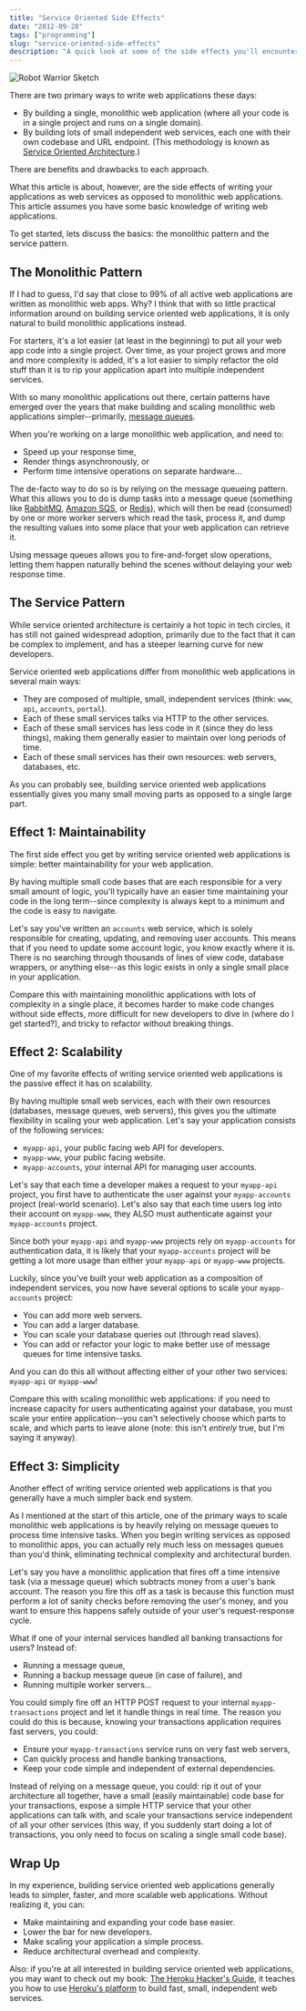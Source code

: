 ```yaml
---
title: "Service Oriented Side Effects"
date: "2012-09-28"
tags: ["programming"]
slug: "service-oriented-side-effects"
description: "A quick look at some of the side effects you'll encounter when writing service oriented applications.  Many of them are positive."
---
```



![Robot Warrior Sketch][]


There are two primary ways to write web applications these days:

-   By building a single, monolithic web application (where all your code is in
    a single project and runs on a single domain).
-   By building lots of small independent web services, each one with their own
    codebase and URL endpoint.  (This methodology is known as
    [Service Oriented Architecture][].)

There are benefits and drawbacks to each approach.

What this article is about, however, are the side effects of writing your
applications as web services as opposed to monolithic web applications.  This
article assumes you have some basic knowledge of writing web applications.

To get started, lets discuss the basics: the monolithic pattern and the service
pattern.


## The Monolithic Pattern

If I had to guess, I'd say that close to 99% of all active web applications are
written as monolithic web apps.  Why?  I think that with so little practical
information around on building service oriented web applications, it is only
natural to build monolithic applications instead.

For starters, it's a lot easier (at least in the beginning) to put all your web
app code into a single project.  Over time, as your project grows and more and
more complexity is added, it's a lot easier to simply refactor the old stuff
than it is to rip your application apart into multiple independent services.

With so many monolithic applications out there, certain patterns have emerged
over the years that make building and scaling monolithic web applications
simpler--primarily, [message queues][].

When you're working on a large monolithic web application, and need to:

-   Speed up your response time,
-   Render things asynchronously, or
-   Perform time intensive operations on separate hardware...

The de-facto way to do so is by relying on the message queueing pattern.  What
this allows you to do is dump tasks into a message queue (something
like [RabbitMQ][], [Amazon SQS][], or [Redis][]), which will then be read
(consumed) by one or more worker servers which read the task, process it, and
dump the resulting values into some place that your web application can
retrieve it.

Using message queues allows you to fire-and-forget slow operations, letting
them happen naturally behind the scenes without delaying your web response
time.


## The Service Pattern

While service oriented architecture is certainly a hot topic in tech circles,
it has still not gained widespread adoption, primarily due to the fact that it
can be complex to implement, and has a steeper learning curve for new
developers.

Service oriented web applications differ from monolithic web applications in
several main ways:

-   They are composed of multiple, small, independent services (think: `www`,
    `api`, `accounts`, `portal`).
-   Each of these small services talks via HTTP to the other services.
-   Each of these small services has less code in it (since they do less
    things), making them generally easier to maintain over long periods of
    time.
-   Each of these small services has their own resources: web servers,
    databases, etc.

As you can probably see, building service oriented web applications essentially
gives you many small moving parts as opposed to a single large part.


## Effect 1: Maintainability

The first side effect you get by writing service oriented web applications is
simple: better maintainability for your web application.

By having multiple small code bases that are each responsible for a very small
amount of logic, you'll typically have an easier time maintaining your code in
the long term--since complexity is always kept to a minimum and the code is
easy to navigate.

Let's say you've written an `accounts` web service, which is solely responsible
for creating, updating, and removing user accounts.  This means that if you
need to update some account logic, you know exactly where it is.  There is no
searching through thousands of lines of view code, database wrappers, or
anything else--as this logic exists in only a single small place in your
application.

Compare this with maintaining monolithic applications with lots of complexity
in a single place, it becomes harder to make code changes without side effects,
more difficult for new developers to dive in (where do I get started?), and
tricky to refactor without breaking things.


## Effect 2: Scalability

One of my favorite effects of writing service oriented web applications is the
passive effect it has on scalability.

By having multiple small web services, each with their own resources
(databases, message queues, web servers), this gives you the ultimate
flexibility in scaling your web application.  Let's say your application
consists of the following services:

-   `myapp-api`, your public facing web API for developers.
-   `myapp-www`, your public facing website.
-   `myapp-accounts`, your internal API for managing user accounts.

Let's say that each time a developer makes a request to your `myapp-api`
project, you first have to authenticate the user against your `myapp-accounts`
project (real-world scenario).  Let's also say that each time users log into
their account on `myapp-www`, they ALSO must authenticate against your
`myapp-accounts` project.

Since both your `myapp-api` and `myapp-www` projects rely on `myapp-accounts`
for authentication data, it is likely that your `myapp-accounts` project will
be getting a lot more usage than either your `myapp-api` or `myapp-www`
projects.

Luckily, since you've built your web application as a composition of
independent services, you now have several options to scale your
`myapp-accounts` project:

-   You can add more web servers.
-   You can add a larger database.
-   You can scale your database queries out (through read slaves).
-   You can add or refactor your logic to make better use of message queues for
    time intensive tasks.

And you can do this all without affecting either of your other two services:
`myapp-api` or `myapp-www`!

Compare this with scaling monolithic web applications: if you need to increase
capacity for users authenticating against your database, you must scale your
entire application--you can't selectively choose which parts to scale, and
which parts to leave alone (note: this isn't *entirely* true, but I'm saying
it anyway).


## Effect 3: Simplicity

Another effect of writing service oriented web applications is that you
generally have a much simpler back end system.

As I mentioned at the start of this article, one of the primary ways to scale
monolithic web applications is by heavily relying on message queues to process
time intensive tasks.  When you begin writing services as opposed to monolithic
apps, you can actually rely much less on messages queues than you'd think,
eliminating technical complexity and architectural burden.

Let's say you have a monolithic application that fires off a time intensive
task (via a message queue) which subtracts money from a user's bank account.
The reason you fire this off as a task is because this function must perform a
lot of sanity checks before removing the user's money, and you want to ensure
this happens safely outside of your user's request-response cycle.

What if one of your internal services handled all banking transactions for
users?  Instead of:

-   Running a message queue,
-   Running a backup message queue (in case of failure), and
-   Running multiple worker servers...

You could simply fire off an HTTP POST request to your internal
`myapp-transactions` project and let it handle things in real time.  The reason
you could do this is because, knowing your transactions application requires
fast servers, you could:

-   Ensure your `myapp-transactions` service runs on very fast web servers,
-   Can quickly process and handle banking transactions,
-   Keep your code simple and independent of external dependencies.

Instead of relying on a message queue, you could: rip it out of your
architecture all together, have a small (easily maintainable) code base for
your transactions, expose a simple HTTP service that your other applications
can talk with, and scale your transactions service independent of all your
other services (this way, if you suddenly start doing a lot of transactions,
you only need to focus on scaling a single small code base).


## Wrap Up

In my experience, building service oriented web applications generally leads to
simpler, faster, and more scalable web applications.  Without realizing it, you
can:

-   Make maintaining and expanding your code base easier.
-   Lower the bar for new developers.
-   Make scaling your application a simple process.
-   Reduce architectural overhead and complexity.

Also: if you're at all interested in building service oriented web
applications, you may want to check out my book:
[The Heroku Hacker's Guide][], it teaches you how to use
[Heroku's platform][] to build fast, small, independent web services.


  [Robot Warrior Sketch]: /static/images/2012/robot-warrior-sketch.png "Robot Warrior Sketch"
  [Service Oriented Architecture]: http://en.wikipedia.org/wiki/Service-oriented_architecture "Service Oriented Architecture"
  [message queues]: http://en.wikipedia.org/wiki/Message_queue "Message Queues"
  [RabbitMQ]: http://www.rabbitmq.com/ "RabbitMQ"
  [Amazon SQS]: http://aws.amazon.com/sqs/ "Amazon SQS"
  [Redis]: http://redis.io/ "Redis"
  [The Heroku Hacker's Guide]: http://www.theherokuhackersguide.com/ "The Heroku Hacker's Guide"
  [Heroku's platform]: http://www.heroku.com/ "Heroku"
